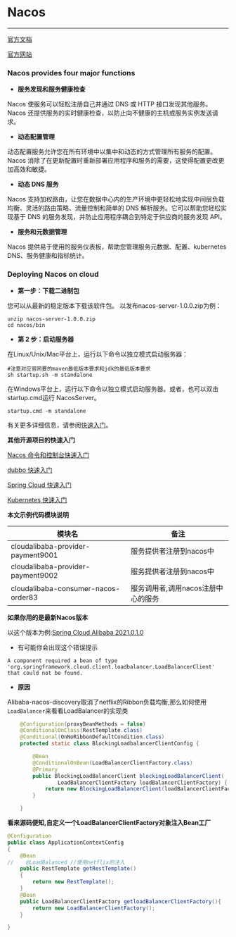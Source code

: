 # **Nacos**

---
[官方文档](https://github.com/alibaba/nacos)

[官方网站](https://nacos.io/zh-cn/)

### Nacos provides four major functions
- **服务发现和服务健康检查**

Nacos 使服务可以轻松注册自己并通过 DNS 或 HTTP 接口发现其他服务。Nacos 还提供服务的实时健康检查，以防止向不健康的主机或服务实例发送请求。
- **动态配置管理**

动态配置服务允许您在所有环境中以集中和动态的方式管理所有服务的配置。Nacos 消除了在更新配置时重新部署应用程序和服务的需要，这使得配置更改更加高效和敏捷。
- **动态 DNS 服务**

Nacos 支持加权路由，让您在数据中心内的生产环境中更轻松地实现中间层负载均衡、灵活的路由策略、流量控制和简单的 DNS 解析服务。它可以帮助您轻松实现基于 DNS 的服务发现，并防止应用程序耦合到特定于供应商的服务发现 API。
- **服务和元数据管理**

Nacos 提供易于使用的服务仪表板，帮助您管理服务元数据、配置、kubernetes DNS、服务健康和指标统计。

### Deploying Nacos on cloud 

- **第一步：下载二进制包**

您可以从最新的稳定版本下载该软件包。 以发布nacos-server-1.0.0.zip为例：
```shell
unzip nacos-server-1.0.0.zip
cd nacos/bin
```
- **第 2 步：启动服务器**

在Linux/Unix/Mac平台上，运行以下命令以独立模式启动服务器：
```shell
#注意对应官网要的maven最低版本要求和jdk的最低版本要求
sh startup.sh -m standalone
```
在Windows平台上，运行以下命令以独立模式启动服务器。或者，也可以双击startup.cmd运行 NacosServer。
```shell
startup.cmd -m standalone
```
有关更多详细信息，请参阅[快速入门](https://nacos.io/en-us/docs/quick-start.html)。

**其他开源项目的快速入门**

[Nacos 命令和控制台快速入门](https://nacos.io/en-us/docs/quick-start.html)

[dubbo 快速入门](https://nacos.io/en-us/docs/use-nacos-with-dubbo.html)

[Spring Cloud 快速入门](https://nacos.io/en-us/docs/quick-start-spring-cloud.html)

[Kubernetes 快速入门](https://nacos.io/en-us/docs/use-nacos-with-kubernetes.html)

**本文示例代码模块说明**

|模块名|备注|
|---|---|
|cloudalibaba-provider-payment9001|服务提供者注册到nacos中|
|cloudalibaba-provider-payment9002|服务提供者注册到nacos中|
|cloudalibaba-consumer-nacos-order83|服务调用者,调用nacos注册中心的服务|

**如果你用的是最新Nacos版本**

以这个版本为例:[Spring Cloud Alibaba 2021.0.1.0](https://spring-cloud-alibaba-group.github.io/github-pages/2021/en-us/index.html#_spring_cloud_alibaba_nacos_discovery)

- 有可能你会出现这个错误提示
```shell
A component required a bean of type 'org.springframework.cloud.client.loadbalancer.LoadBalancerClient' that could not be found.
```

- **原因**

Alibaba-nacos-discovery取消了netflix的Ribbon负载均衡,那么如何使用`LoadBalancer`来看看LoadBalancer的实现类

```java
	@Configuration(proxyBeanMethods = false)
	@ConditionalOnClass(RestTemplate.class) 
	@Conditional(OnNoRibbonDefaultCondition.class)  
	protected static class BlockingLoadbalancerClientConfig {

		@Bean
		@ConditionalOnBean(LoadBalancerClientFactory.class)
		@Primary
		public BlockingLoadBalancerClient blockingLoadBalancerClient(
				LoadBalancerClientFactory loadBalancerClientFactory) {
			return new BlockingLoadBalancerClient(loadBalancerClientFactory);
		}

	}
```

**看来源码便知,自定义一个LoadBalancerClientFactory对象注入Bean工厂**
```java
@Configuration
public class ApplicationContextConfig
{
    @Bean
//    @LoadBalanced //使用netflix的注入
    public RestTemplate getRestTemplate()
    {
        return new RestTemplate();
    }
    @Bean
    public LoadBalancerClientFactory getloadBalancerClientFactory(){
        return new LoadBalancerClientFactory();
    }

}
```
